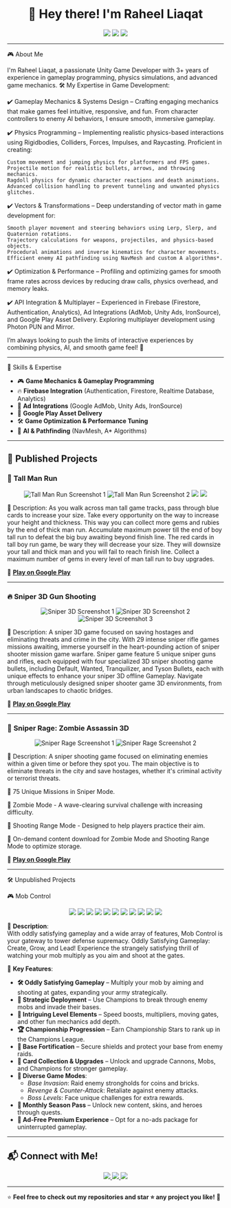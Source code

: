 <h1 align="center">👋 Hey there! I'm Raheel Liaqat</h1>

<p align="center">
  <img src="https://img.shields.io/badge/Unity-100000?style=for-the-badge&logo=unity&logoColor=white">
  <img src="https://img.shields.io/badge/C%23-239120?style=for-the-badge&logo=c-sharp&logoColor=white">
  <img src="https://img.shields.io/badge/Firebase-ffca28?style=for-the-badge&logo=firebase&logoColor=white">
</p>

---

🎮 About Me

I'm Raheel Liaqat, a passionate Unity Game Developer with 3+ years of experience in gameplay programming, physics simulations, and advanced game mechanics.
🛠️ My Expertise in Game Development:

✔️ Gameplay Mechanics & Systems Design – Crafting engaging mechanics that make games feel intuitive, responsive, and fun. From character controllers to enemy AI behaviors, I ensure smooth, immersive gameplay.

✔️ Physics Programming – Implementing realistic physics-based interactions using Rigidbodies, Colliders, Forces, Impulses, and Raycasting. Proficient in creating:

    Custom movement and jumping physics for platformers and FPS games.
    Projectile motion for realistic bullets, arrows, and throwing mechanics.
    Ragdoll physics for dynamic character reactions and death animations.
    Advanced collision handling to prevent tunneling and unwanted physics glitches.

✔️ Vectors & Transformations – Deep understanding of vector math in game development for:

    Smooth player movement and steering behaviors using Lerp, Slerp, and Quaternion rotations.
    Trajectory calculations for weapons, projectiles, and physics-based objects.
    Procedural animations and inverse kinematics for character movements.
    Efficient enemy AI pathfinding using NavMesh and custom A algorithms*.

✔️ Optimization & Performance – Profiling and optimizing games for smooth frame rates across devices by reducing draw calls, physics overhead, and memory leaks.

✔️ API Integration & Multiplayer – Experienced in Firebase (Firestore, Authentication, Analytics), Ad Integrations (AdMob, Unity Ads, IronSource), and Google Play Asset Delivery. Exploring multiplayer development using Photon PUN and Mirror.

I’m always looking to push the limits of interactive experiences by combining physics, AI, and smooth game feel! 🚀

---

🚀 Skills & Expertise
- 🎮 **Game Mechanics & Gameplay Programming**  
- 🔥 **Firebase Integration** (Authentication, Firestore, Realtime Database, Analytics)  
- 📢 **Ad Integrations** (Google AdMob, Unity Ads, IronSource)  
- 🎯 **Google Play Asset Delivery**  
- 🛠️ **Game Optimization & Performance Tuning**  
- 🧩 **AI & Pathfinding** (NavMesh, A* Algorithms)  

---

## 📂 Published Projects

### 🎲 **Tall Man Run**
<p align="center">
  <img src="https://play-lh.googleusercontent.com/KgrwbuaobGjJgNxrLZSeX70EEY3qzp3BCLe_QDVPcbDj6p5iOqIolsifRMIyR1LTfx8=w800" alt="Tall Man Run Screenshot 1">
  <img src="https://play-lh.googleusercontent.com/PmRAjGlfBKOHiiBWtS6IEDked3g2T0pVc4Wfp3AMGVN9UVjyh59XzF2vrxV7MZVxkilh=w800" alt="Tall Man Run Screenshot 2">
  <img src="https://media3.giphy.com/media/v1.Y2lkPTc5MGI3NjExcnVha3dmYWR4Z2JlankwOGsyZmxwNXJ1NTdlMnUxb2Z2cnlzOHFsMyZlcD12MV9pbnRlcm5hbF9naWZfYnlfaWQmY3Q9Zw/5D6JX5zquBk67vTcXW/giphy.gif">
  <img src="https://media0.giphy.com/media/v1.Y2lkPTc5MGI3NjExcmpia25oYmYwMXQ3dWxiM2JjN2F3Z2VzYmU2bWN4ZGw5NHhoNGlndyZlcD12MV9pbnRlcm5hbF9naWZfYnlfaWQmY3Q9Zw/2kJngh0RjfvZzGctAQ/giphy.gif">
  
</p>
📝 Description: As you walk across man tall game tracks, pass through blue cards to increase your size. Take every opportunity on the way to increase your height and thickness. This way you can collect more gems and rubies by the end of thick man run. Accumulate maximum power till the end of boy tall run to defeat the big buy awaiting beyond finish line. The red cards in tall boy run game, be wary they will decrease your size. They will downsize your tall and thick man and you will fail to reach finish line. Collect a maximum number of gems in every level of man tall run to buy upgrades. 

🔗 **[Play on Google Play](https://play.google.com/store/apps/details?id=com.tallman.rungame.pacificgamesclub)**  

---

### 🔥 **Sniper 3D Gun Shooting**
<p align="center">
  <img src="https://play-lh.googleusercontent.com/OCZZCIFgXi5PQP-nIiBPURKZulgQnBMfKpBjRf9GwVpKHrpQ5NBI0L9BPsbTZLmKfl4=w800" alt="Sniper 3D Screenshot 1">
  <img src="https://play-lh.googleusercontent.com/ng8xfrqzJfCg6RiRg_GBlWSi5_A5oL5VDCrBZo7IevQMYIUlF5VhRCuCTmKcdoH0obc=w800" alt="Sniper 3D Screenshot 2">
  <img src="https://play-lh.googleusercontent.com/1_o9PwTus9VmMoR7czQ8ZruoCF39YMgCjz34UxEunXLJORYqOSGX63EyQEQEIkpWpgg=w800" alt="Sniper 3D Screenshot 3">
</p>
📝 Description: A sniper 3D game focused on saving hostages and eliminating threats and crime in the city. With 29 intense sniper rifle games missions awaiting, immerse yourself in the heart-pounding action of sniper shooter mission game warfare.
Sniper game feature 5 unique sniper guns and rifles, each equipped with four specialized 3D sniper shooting game bullets, including Default, Wanted, Tranquilizer, and Tyson Bullets, each with unique effects to enhance your sniper 3D offline Gameplay. Navigate through meticulously designed sniper shooter game 3D environments, from urban landscapes to chaotic bridges.

🔗 **[Play on Google Play](https://play.google.com/store/apps/details?id=com.sniper3d.gunshootinggames.pgc)**  

---

### 🧟 **Sniper Rage: Zombie Assassin 3D**
<p align="center">
  <img src="https://play-lh.googleusercontent.com/5UNdvwgF31uvzR_wxDsOONWs6u3LZWBTkHNUlqF_121foU_OyIKyEc2NRwX2hgFe9A=w800" alt="Sniper Rage Screenshot 1">
  <img src="https://play-lh.googleusercontent.com/gF7kRbAVHJZQbtIqWTM3eVEVMoeepl_nyCETEV71ObN2bLcf0AEDw5tm66RrdWNJEQ=w800" alt="Sniper Rage Screenshot 2">
</p>
📝  Description:
A sniper shooting game focused on eliminating enemies within a given time or before they spot you. The main objective is to eliminate threats in the city and save hostages, whether it's criminal activity or terrorist threats.

🔹 75 Unique Missions in Sniper Mode.

🔹 Zombie Mode - A wave-clearing survival challenge with increasing difficulty.

🔹 Shooting Range Mode - Designed to help players practice their aim.

🔹 On-demand content download for Zombie Mode and Shooting Range Mode to optimize storage.

🔗 **[Play on Google Play](https://play.google.com/store/apps/details?id=com.rfg.Sniper.Rage.Zombie.Assassin3D)**  

---
 🛠️ Unpublished Projects

 🎮 Mob Control
<p align="center">
  <img src="https://i.imgur.com/uRGBIBM.jpeg">
  <img src="https://i.imgur.com/eUu0BfC.jpeg">
  <img src="https://i.imgur.com/b4mjYY6.jpeg">
  <img src="https://i.imgur.com/fxH7kQA.jpeg">
  <img src="https://i.imgur.com/YYNHjKP.jpeg">
  <img src="https://i.imgur.com/IpcMoic.jpeg">
  <img src="https://i.imgur.com/2dtZmmq.jpeg">
  <img src="https://i.imgur.com/1jexqcu.jpeg">
  <img src="https://i.imgur.com/N6Hhm60.jpeg">
  <img src="https://media4.giphy.com/media/v1.Y2lkPTc5MGI3NjExM21ydXVtdXkxb2tjOWVvYTJzY2tlcW82OWpubmExdDV4OXR3dTN5ZiZlcD12MV9pbnRlcm5hbF9naWZfYnlfaWQmY3Q9Zw/m55n3PSoqNUugSK5Ve/giphy.gif">
  <img src="https://media1.giphy.com/media/v1.Y2lkPTc5MGI3NjExMnZtOWs5dG51YWZwMXoybHR6OTl6M3YxNTVrM2d5MXgxeG4zcWFpNyZlcD12MV9pbnRlcm5hbF9naWZfYnlfaWQmY3Q9Zw/VoumJQrOadO1thJxb4/giphy.gif">
  

📝 **Description**:  
With oddly satisfying gameplay and a wide array of features, Mob Control is your gateway to tower defense supremacy. Oddly Satisfying Gameplay: Create, Grow, and Lead! Experience the strangely satisfying thrill of watching your mob multiply as you aim and shoot at the gates.

🔹 **Key Features**:
- **🛠️ Oddly Satisfying Gameplay** – Multiply your mob by aiming and shooting at gates, expanding your army strategically.
- **🔮 Strategic Deployment** – Use Champions to break through enemy mobs and invade their bases.
- **🚀 Intriguing Level Elements** – Speed boosts, multipliers, moving gates, and other fun mechanics add depth.
- **🏆 Championship Progression** – Earn Championship Stars to rank up in the Champions League.
- **🏢 Base Fortification** – Secure shields and protect your base from enemy raids.
- **💎 Card Collection & Upgrades** – Unlock and upgrade Cannons, Mobs, and Champions for stronger gameplay.
- **🎯 Diverse Game Modes**:
  - *Base Invasion*: Raid enemy strongholds for coins and bricks.
  - *Revenge & Counter-Attack*: Retaliate against enemy attacks.
  - *Boss Levels*: Face unique challenges for extra rewards.
- **🌟 Monthly Season Pass** – Unlock new content, skins, and heroes through quests.
- **💼 Ad-Free Premium Experience** – Opt for a no-ads package for uninterrupted gameplay.

---

## 📬 Connect with Me!
<p align="center">
  <a href="https://github.com/raheelliaqat" target="_blank">
    <img src="https://img.shields.io/badge/GitHub-181717?style=for-the-badge&logo=github&logoColor=white">
  </a>
  <a href="https://www.linkedin.com/in/raheelliaqat93/" target="_blank">
    <img src="https://img.shields.io/badge/LinkedIn-0077B5?style=for-the-badge&logo=linkedin&logoColor=white">
  </a>
  <a href="mailto:raheelliaqat93@gmail.com">
    <img src="https://img.shields.io/badge/Email-D14836?style=for-the-badge&logo=gmail&logoColor=white">
  </a>
</p>

---
⭐ **Feel free to check out my repositories and star ⭐ any project you like!** 🚀
